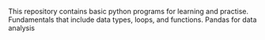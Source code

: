 This repository contains basic python programs for learning and practise.
Fundamentals that include data types, loops, and functions.
Pandas for data analysis
